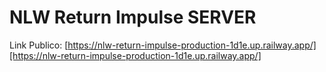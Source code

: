 # NLW Return Impulse SERVER

Link Publico: [https://nlw-return-impulse-production-1d1e.up.railway.app/][https://nlw-return-impulse-production-1d1e.up.railway.app/]